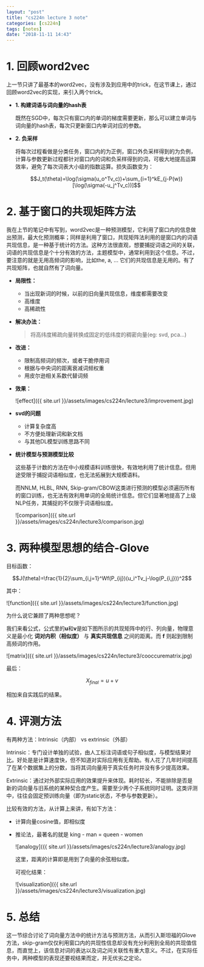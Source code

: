 ```yaml
---
layout: "post"
title: "cs224n lecture 3 note"
categories: [cs224n]
tags: [notes]
date: "2018-11-11 14:43"
---
```

# 1. 回顾word2vec

上一节只讲了最基本的word2vec，没有涉及到应用中的trick，在这节课上，通过回顾word2vec的实现，来引入两个trick。

* **1. 构建词语与词向量的hash表**

  既然在SGD中，每次只有窗口内的单词的梯度需要更新，那么可以建立单词与词向量的hash表，每次只更新窗口内单词对应的参数。

* **2. 负采样**

  将每次过程看做是分类任务，窗口内的为正例，窗口外负采样得到的为负例，计算与参数更新过程都针对窗口内的词和负采样得到的词，可极大地提高运算效率，避免了每次词表大小级的指数运算。损失函数变为：

  $$J_t(\theta)=\log(\sigma(u_o^Tv_c))+\sum_{i=1}^kE_{j-P(w)}[\log(\sigma(-u_j^Tv_c))]$$

# 2. 基于窗口的共现矩阵方法

我在上节的笔记中有写到，word2vec是一种预测模型，它利用了窗口内的信息做出预测，最大化预测概率；同样是利用了窗口，共现矩阵法利用的是窗口内的词语共现信息，是一种基于统计的方法。这种方法很直观，想要捕捉词语之间的关联，词语的共现信息是个十分有效的方法，主题模型中，通常利用到这个信息。不过，要注意的就是无用高频词的影响，比如the, a, ... 它们的共现信息是无用的。有了共现矩阵，也就自然有了词向量。

* **局限性：**

  - 当出现新词的时候，以前的旧向量共现信息，维度都需要改变
  - 高维度
  - 高稀疏性

* **解决办法：**

  > 将高纬度稀疏向量转换成固定的低纬度的稠密向量(eg: svd, pca...)

* **改进：**

  - 限制高频词的频次，或者干脆停用词
  - 根据与中央词的距离衰减词频权重
  - 用皮尔逊相关系数代替词频

* **效果：**

  ![effect]({{ site.url }}/assets/images/cs224n/lecture3/improvement.jpg)

* **svd的问题**

  - 计算复杂度高
  - 不方便处理新词和新文档
  - 与其他DL模型训练思路不同

* **统计模型与预测模型比较**

  这些基于计数的方法在中小规模语料训练很快，有效地利用了统计信息。但用途受限于捕捉词语相似度，也无法拓展到大规模语料。

  而NNLM, HLBL, RNN, Skip-gram/CBOW这类进行预测的模型必须遍历所有的窗口训练，也无法有效利用单词的全局统计信息。但它们显著地提高了上级NLP任务，其捕捉的不仅限于词语相似度。

  ![comparison]({{ site.url }}/assets/images/cs224n/lecture3/comparison.jpg)

# 3. 两种模型思想的结合-Glove

目标函数：

$$J(\theta)=\frac{1}{2}\sum_{i,j=1}^Wf(P_{ij})(u_i^Tv_j-\log(P_{i,j}))^2$$

其中：

  ![function]({{ site.url }}/assets/images/cs224n/lecture3/function.jpg)

为什么说它兼顾了两种思想呢？

我们来看公式，公式里的**u**和**v**是如下图所示的共现矩阵中的行、列向量，物理意义是最小化 **词对内积（相似度）** 与 __真实共现信息__ 之间的距离。而 **f** 则起到限制高频词的作用。

![matrix]({{ site.url }}/assets/images/cs224n/lecture3/cooccurematrix.jpg)

最后：

$$X_{final} = u + v$$

相加来自实践后的结果。

# 4. 评测方法

有两种方法：Intrinsic（内部） vs extrinsic（外部）

Intrinsic：专门设计单独的试验，由人工标注词语或句子相似度，与模型结果对比。好处是是计算速度快，但不知道对实际应用有无帮助。有人花了几年时间提高了在某个数据集上的分数，当将其词向量用于真实任务时并没有多少提高效果。

Extrinsic：通过对外部实际应用的效果提升来体现。耗时较长，不能排除是否是新的词向量与旧系统的某种契合度产生。需要至少两个子系统同时证明。这类评测中，往往会固定预训练向量（即为static状态，不参与参数更新）。

比较有效的方法，从计算上来讲，有如下方法：

* 计算向量cosine值，即相似度
* 推论法，最著名的就是 king - man = queen - women

  ![analogy]({{ site.url }}/assets/images/cs224n/lecture3/analogy.jpg)

  这里，距离的计算即是用到了向量的余弦相似度。

  可视化结果：

  ![visualization]({{ site.url }}/assets/images/cs224n/lecture3/visualization.jpg)

# 5. 总结

这一节综合讨论了词向量方法中的统计方法与预测方法，从而引入斯坦福的Glove方法，skip-gram仅仅利用窗口内的共现性信息却没有充分利用到全局的共现值信息，而直觉上，该信息对词的表达以及词之间关联性有重大意义。不过，在实际任务中，两种模型的表现还要视结果而定，并无优劣之定论。
